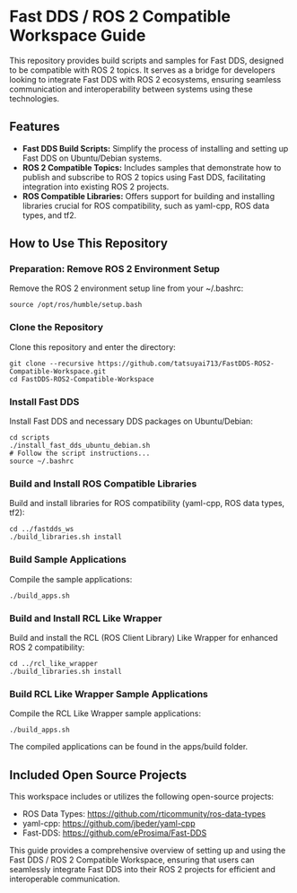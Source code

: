 # Fast DDS / ROS 2 Compatible Workspace Guide

This repository provides build scripts and samples for Fast DDS, designed to be compatible with ROS 2 topics. It serves as a bridge for developers looking to integrate Fast DDS with ROS 2 ecosystems, ensuring seamless communication and interoperability between systems using these technologies.

## Features

- **Fast DDS Build Scripts:** Simplify the process of installing and setting up Fast DDS on Ubuntu/Debian systems.
- **ROS 2 Compatible Topics:** Includes samples that demonstrate how to publish and subscribe to ROS 2 topics using Fast DDS, facilitating integration into existing ROS 2 projects.
- **ROS Compatible Libraries:** Offers support for building and installing libraries crucial for ROS compatibility, such as yaml-cpp, ROS data types, and tf2.

## How to Use This Repository

### Preparation: Remove ROS 2 Environment Setup

Remove the ROS 2 environment setup line from your ~/.bashrc:

```
source /opt/ros/humble/setup.bash
```

### Clone the Repository

Clone this repository and enter the directory:

```
git clone --recursive https://github.com/tatsuyai713/FastDDS-ROS2-Compatible-Workspace.git
cd FastDDS-ROS2-Compatible-Workspace
```


### Install Fast DDS

Install Fast DDS and necessary DDS packages on Ubuntu/Debian:

```
cd scripts
./install_fast_dds_ubuntu_debian.sh
# Follow the script instructions...
source ~/.bashrc
```

### Build and Install ROS Compatible Libraries

Build and install libraries for ROS compatibility (yaml-cpp, ROS data types, tf2):

```
cd ../fastdds_ws
./build_libraries.sh install
```

### Build Sample Applications

Compile the sample applications:

```
./build_apps.sh
```

### Build and Install RCL Like Wrapper

Build and install the RCL (ROS Client Library) Like Wrapper for enhanced ROS 2 compatibility:

```
cd ../rcl_like_wrapper
./build_libraries.sh install
```

### Build RCL Like Wrapper Sample Applications

Compile the RCL Like Wrapper sample applications:

```
./build_apps.sh
```

The compiled applications can be found in the apps/build folder.

## Included Open Source Projects

This workspace includes or utilizes the following open-source projects:

- ROS Data Types: https://github.com/rticommunity/ros-data-types
- yaml-cpp: https://github.com/jbeder/yaml-cpp
- Fast-DDS: https://github.com/eProsima/Fast-DDS

This guide provides a comprehensive overview of setting up and using the Fast DDS / ROS 2 Compatible Workspace, ensuring that users can seamlessly integrate Fast DDS into their ROS 2 projects for efficient and interoperable communication.

